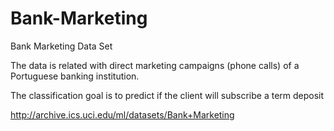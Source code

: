 # Bank-Marketing
 Bank Marketing Data Set 

The data is related with direct marketing campaigns (phone calls) of a Portuguese banking institution.

The classification goal is to predict if the client will subscribe a term deposit

http://archive.ics.uci.edu/ml/datasets/Bank+Marketing
